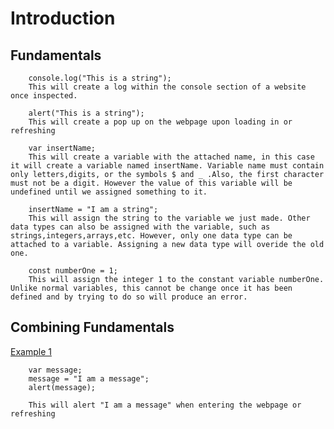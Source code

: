 # Introduction

## Fundamentals

        console.log("This is a string");
        This will create a log within the console section of a website once inspected.

        alert("This is a string");
        This will create a pop up on the webpage upon loading in or refreshing

        var insertName;
        This will create a variable with the attached name, in this case it will create a variable named insertName. Variable name must contain only letters,digits, or the symbols $ and _ .Also, the first character must not be a digit. However the value of this variable will be undefined until we assigned something to it.

        insertName = "I am a string";
        This will assign the string to the variable we just made. Other data types can also be assigned with the variable, such as strings,integers,arrays,etc. However, only one data type can be attached to a variable. Assigning a new data type will overide the old one.

        const numberOne = 1;
        This will assign the integer 1 to the constant variable numberOne. Unlike normal variables, this cannot be change once it has been defined and by trying to do so will produce an error.

## Combining Fundamentals

<u>Example 1</u>

        var message;
        message = "I am a message";
        alert(message);

        This will alert "I am a message" when entering the webpage or refreshing